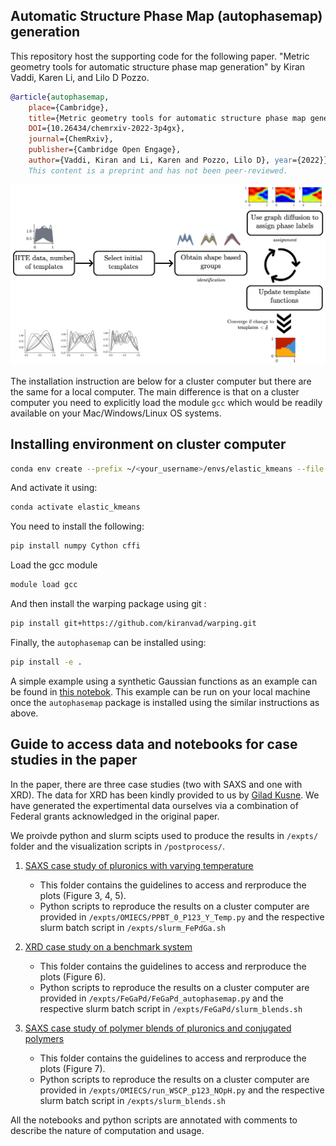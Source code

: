 ## Automatic Structure Phase Map (autophasemap) generation

This repository host the supporting code for the following paper.
"Metric geometry tools for automatic structure phase map generation" by Kiran Vaddi, Karen Li, and Lilo D Pozzo.

```bibtex
@article{autophasemap, 
	place={Cambridge}, 
 	title={Metric geometry tools for automatic structure phase map generation}, 
 	DOI={10.26434/chemrxiv-2022-3p4gx}, 
 	journal={ChemRxiv}, 
 	publisher={Cambridge Open Engage}, 
 	author={Vaddi, Kiran and Li, Karen and Pozzo, Lilo D}, year={2022}} 
 	This content is a preprint and has not been peer-reviewed.
```

<img src="./graphical_abstract.png" alt="Simple example of autophasemap with Gaussians"/>

The installation instruction are below for a cluster computer but there are the same for a local computer.
The main difference is that on a cluster computer you need to explicitly load the module `gcc` which would be readily available on your Mac/Windows/Linux OS systems.

## Installing environment on cluster computer

```bash
conda env create --prefix ~/<your_username>/envs/elastic_kmeans --file environment.yml
```

And activate it using:

```bash
conda activate elastic_kmeans
```

You need to install the following:

```bash
pip install numpy Cython cffi
```

Load the gcc module
```bash
module load gcc
```

And then install the warping package using git : 

```bash
pip install git+https://github.com/kiranvad/warping.git
```

Finally, the `autophasemap` can be installed using:

```bash
pip install -e .
```

A simple example using a synthetic Gaussian functions as an example can be found in [this notebok]('expts/Gaussians/gaussian_peaks.ipynb'). This example can be run on your local machine once the `autophasemap` package is installed using the similar instructions as above.

## Guide to access data and notebooks for case studies in the paper

In the paper, there are three case studies (two with SAXS and one with XRD). The data for XRD has been kindly provided to us by [Gilad Kusne](https://www.nist.gov/people/aaron-gilad-kusne).
We have generated the expertimental data ourselves via a combination of Federal grants acknowledged in the original paper.

We proivde python and slurm scipts used to produce the results in `/expts/` folder and the visualization scripts in `/postprocess/`.

1. [SAXS case study of pluronics with varying temperature]('postprocess/P123_Temp/')
	- This folder contains the guidelines to access and rerproduce the plots (Figure 3, 4, 5).
	- Python scripts to reproduce the results on a cluster computer are provided in `/expts/OMIECS/PPBT_0_P123_Y_Temp.py` and the respective slurm batch script in `/expts/slurm_FePdGa.sh`
	
2. [XRD case study on a benchmark system]('postprocess/FeGaPd')
	- This folder contains the guidelines to access and rerproduce the plots (Figure 6).
	- Python scripts to reproduce the results on a cluster computer are provided in `/expts/FeGaPd/FeGaPd_autophasemap.py` and the respective slurm batch script in `/expts/FeGaPd/slurm_blends.sh`	
	
3. [SAXS case study of polymer blends of pluronics and conjugated polymers]('postprocess/WSCP_P123_NOpH')
	- This folder contains the guidelines to access and rerproduce the plots (Figure 7).
	- Python scripts to reproduce the results on a cluster computer are provided in `/expts/OMIECS/run_WSCP_p123_NOpH.py` and the respective slurm batch script in `/expts/slurm_blends.sh`

All the notebooks and python scripts are annotated with comments to describe the nature of computation and usage.









